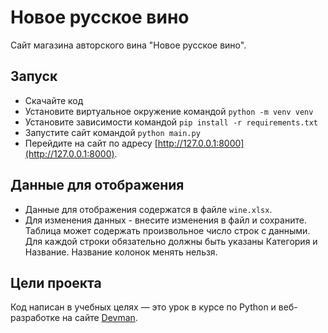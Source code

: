 # Новое русское вино

Сайт магазина авторского вина "Новое русское вино".

## Запуск

- Скачайте код
- Установите виртуальное окружение командой 
```python -m venv venv```
- Установите зависимости командой 
```pip install -r requirements.txt```
- Запустите сайт командой 
```python main.py```
- Перейдите на сайт по адресу [http://127.0.0.1:8000](http://127.0.0.1:8000).

## Данные для отображения

- Данные для отображения содержатся в файле `wine.xlsx`.
- Для изменения данных - внесите изменения в файл и сохраните. 
Таблица может содержать произвольное число строк с данными. Для каждой строки обязательно должны быть указаны Категория и Название.
Название колонок менять нельзя.

## Цели проекта

Код написан в учебных целях — это урок в курсе по Python и веб-разработке на сайте [Devman](https://dvmn.org).
